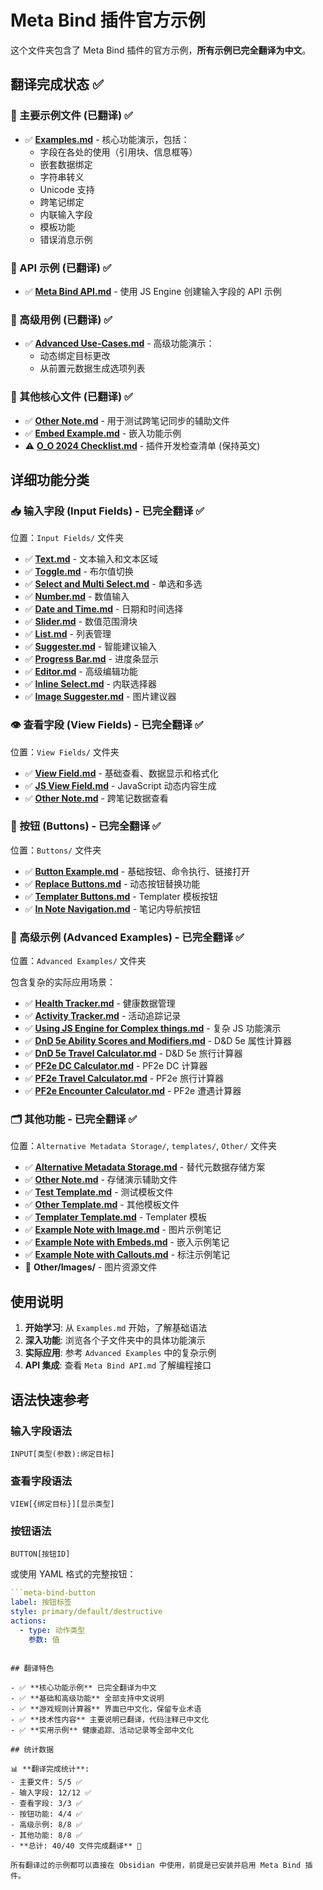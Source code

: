 # Meta Bind 插件官方示例

这个文件夹包含了 Meta Bind 插件的官方示例，**所有示例已完全翻译为中文**。

## 翻译完成状态 ✅

### 📝 主要示例文件 (已翻译) ✅
- ✅ **[Examples.md](Examples.md)** - 核心功能演示，包括：
  - 字段在各处的使用（引用块、信息框等）
  - 嵌套数据绑定
  - 字符串转义
  - Unicode 支持
  - 跨笔记绑定
  - 内联输入字段
  - 模板功能
  - 错误消息示例

### 🔗 API 示例 (已翻译) ✅
- ✅ **[Meta Bind API.md](Meta%20Bind%20API.md)** - 使用 JS Engine 创建输入字段的 API 示例

### 🚀 高级用例 (已翻译) ✅
- ✅ **[Advanced Use-Cases.md](Advanced%20Use-Cases.md)** - 高级功能演示：
  - 动态绑定目标更改
  - 从前置元数据生成选项列表

### 📄 其他核心文件 (已翻译) ✅
- ✅ **[Other Note.md](Other%20Note.md)** - 用于测试跨笔记同步的辅助文件
- ✅ **[Embed Example.md](Embed%20Example.md)** - 嵌入功能示例
- ⚠️ **[O_O 2024 Checklist.md](O_O%202024%20Checklist.md)** - 插件开发检查清单 (保持英文)

## 详细功能分类

### 📥 输入字段 (Input Fields) - 已完全翻译 ✅
位置：`Input Fields/` 文件夹

- ✅ **[Text.md](Input%20Fields/Text.md)** - 文本输入和文本区域
- ✅ **[Toggle.md](Input%20Fields/Toggle.md)** - 布尔值切换
- ✅ **[Select and Multi Select.md](Input%20Fields/Select%20and%20Multi%20Select.md)** - 单选和多选
- ✅ **[Number.md](Input%20Fields/Number.md)** - 数值输入
- ✅ **[Date and Time.md](Input%20Fields/Date%20and%20Time.md)** - 日期和时间选择
- ✅ **[Slider.md](Input%20Fields/Slider.md)** - 数值范围滑块
- ✅ **[List.md](Input%20Fields/List.md)** - 列表管理
- ✅ **[Suggester.md](Input%20Fields/Suggester.md)** - 智能建议输入
- ✅ **[Progress Bar.md](Input%20Fields/Progress%20Bar.md)** - 进度条显示
- ✅ **[Editor.md](Input%20Fields/Editor.md)** - 高级编辑功能
- ✅ **[Inline Select.md](Input%20Fields/Inline%20Select.md)** - 内联选择器
- ✅ **[Image Suggester.md](Input%20Fields/Image%20Suggester.md)** - 图片建议器

### 👁️ 查看字段 (View Fields) - 已完全翻译 ✅
位置：`View Fields/` 文件夹

- ✅ **[View Field.md](View%20Fields/View%20Field.md)** - 基础查看、数据显示和格式化
- ✅ **[JS View Field.md](View%20Fields/JS%20View%20Field.md)** - JavaScript 动态内容生成
- ✅ **[Other Note.md](View%20Fields/Other%20Note.md)** - 跨笔记数据查看

### 🔲 按钮 (Buttons) - 已完全翻译 ✅
位置：`Buttons/` 文件夹

- ✅ **[Button Example.md](Buttons/Button%20Example.md)** - 基础按钮、命令执行、链接打开
- ✅ **[Replace Buttons.md](Buttons/Replace%20Buttons.md)** - 动态按钮替换功能
- ✅ **[Templater Buttons.md](Buttons/Templater%20Buttons.md)** - Templater 模板按钮
- ✅ **[In Note Navigation.md](Buttons/In%20Note%20Navigation.md)** - 笔记内导航按钮

### 🎯 高级示例 (Advanced Examples) - 已完全翻译 ✅
位置：`Advanced Examples/` 文件夹

包含复杂的实际应用场景：
- ✅ **[Health Tracker.md](Advanced%20Examples/Health%20Tracker.md)** - 健康数据管理
- ✅ **[Activity Tracker.md](Advanced%20Examples/Activity%20Tracker.md)** - 活动追踪记录
- ✅ **[Using JS Engine for Complex things.md](Advanced%20Examples/Using%20JS%20Engine%20for%20Complex%20things.md)** - 复杂 JS 功能演示
- ✅ **[DnD 5e Ability Scores and Modifiers.md](Advanced%20Examples/DnD%205e%20Ability%20Scores%20and%20Modifiers.md)** - D&D 5e 属性计算器
- ✅ **[DnD 5e Travel Calculator.md](Advanced%20Examples/DnD%205e%20Travel%20Calculator.md)** - D&D 5e 旅行计算器
- ✅ **[PF2e DC Calculator.md](Advanced%20Examples/PF2e%20DC%20Calcualtor.md)** - PF2e DC 计算器
- ✅ **[PF2e Travel Calculator.md](Advanced%20Examples/PF2e%20Travel%20Calculator.md)** - PF2e 旅行计算器
- ✅ **[PF2e Encounter Calculator.md](Advanced%20Examples/PF2e%20Encounter%20Calculator.md)** - PF2e 遭遇计算器

### 🗂️ 其他功能 - 已完全翻译 ✅
位置：`Alternative Metadata Storage/`, `templates/`, `Other/` 文件夹

- ✅ **[Alternative Metadata Storage.md](Alternative%20Metadata%20Storage/Alternative%20Metadata%20Storage.md)** - 替代元数据存储方案
- ✅ **[Other Note.md](Alternative%20Metadata%20Storage/Other%20Note.md)** - 存储演示辅助文件
- ✅ **[Test Template.md](templates/Test%20Template.md)** - 测试模板文件
- ✅ **[Other Template.md](templates/Other%20Template.md)** - 其他模板文件
- ✅ **[Templater Template.md](templates/templater/Templater%20Template.md)** - Templater 模板
- ✅ **[Example Note with Image.md](Other/Example%20Notes/Example%20Note%20with%20Image.md)** - 图片示例笔记
- ✅ **[Example Note with Embeds.md](Other/Example%20Notes/Example%20Note%20with%20Embeds.md)** - 嵌入示例笔记
- ✅ **[Example Note with Callouts.md](Other/Example%20Notes/Example%20Note%20with%20Callouts.md)** - 标注示例笔记
- 📁 **Other/Images/** - 图片资源文件

## 使用说明

1. **开始学习**: 从 `Examples.md` 开始，了解基础语法
2. **深入功能**: 浏览各个子文件夹中的具体功能演示
3. **实际应用**: 参考 `Advanced Examples` 中的复杂示例
4. **API 集成**: 查看 `Meta Bind API.md` 了解编程接口

## 语法快速参考

### 输入字段语法
```
INPUT[类型(参数):绑定目标]
```

### 查看字段语法
```
VIEW[{绑定目标}][显示类型]
```

### 按钮语法
```
BUTTON[按钮ID]
```

或使用 YAML 格式的完整按钮：
```yaml
```meta-bind-button
label: 按钮标签
style: primary/default/destructive
actions:
  - type: 动作类型
    参数: 值
```
```

## 翻译特色

- ✅ **核心功能示例** 已完全翻译为中文
- ✅ **基础和高级功能** 全部支持中文说明
- ✅ **游戏规则计算器** 界面已中文化，保留专业术语
- ✅ **技术性内容** 主要说明已翻译，代码注释已中文化
- ✅ **实用示例** 健康追踪、活动记录等全部中文化

## 统计数据

📊 **翻译完成统计**:
- 主要文件: 5/5 ✅
- 输入字段: 12/12 ✅ 
- 查看字段: 3/3 ✅
- 按钮功能: 4/4 ✅
- 高级示例: 8/8 ✅
- 其他功能: 8/8 ✅
- **总计: 40/40 文件完成翻译** 🎉

所有翻译过的示例都可以直接在 Obsidian 中使用，前提是已安装并启用 Meta Bind 插件。 